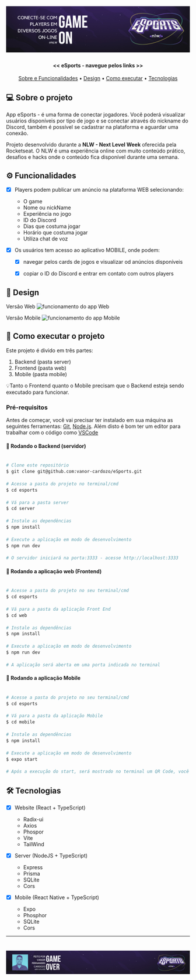 <h1 align="center">
    <img alt="NextLevelWeek eSports" title="eSports" src="banner_readme_eSports.png"/>
</h1>

<h4 align="center"> 
	<< eSports - navegue pelos links >>
</h4>

<p align="center">
 <a href="#-sobre-o-projeto">Sobre e Funcionalidades</a> •
 <a href="#-design">Design</a> •
 <a href="#-como-executar-o-projeto">Como executar</a> • 
 <a href="#-tecnologias">Tecnologias</a> 
</p>


## 💻 Sobre o projeto

App eSports - é uma forma de conectar jogadores. Você poderá visualizar usuários disponíveis por tipo de jogo e se conectar através do nickname do Discord, também é possível se cadastrar na plataforma e aguardar uma conexão.

Projeto desenvolvido durante a **NLW - Next Level Week** oferecida pela Rocketseat.
O NLW é uma experiência online com muito conteúdo prático, desafios e hacks onde o conteúdo fica disponível durante uma semana.


## ⚙️ Funcionalidades

- [x] Players podem publicar um anúncio na plataforma WEB selecionando:
    - O game
    - Nome ou nickName
    - Experiência no jogo
    - ID do Discord
    - Dias que costuma jogar
    - Horário que costuma jogar
    - Utiliza chat de voz
    
- [x] Os usuários tem acesso ao aplicativo MOBILE, onde podem:
  - [x] navegar pelos cards de jogos e visualizar od anúncios disponíveis 
  - [x] copiar o ID do Discord e entrar em contato com outros players
  
  
## 🎨 Design

Versão Web
<img alt="funcionamento do app Web" title="web" src="eSports_Web.gif"/>

Versão Mobile
<img alt="funcionamento do app Mobile" title="mobile" src="eSports_Mobile.gif"/>

## 🚀 Como executar o projeto

Este projeto é divido em três partes:
1. Backend (pasta server) 
2. Frontend (pasta web)
3. Mobile (pasta mobile)

💡Tanto o Frontend quanto o Mobile precisam que o Backend esteja sendo executado para funcionar.

### Pré-requisitos

Antes de começar, você vai precisar ter instalado em sua máquina as seguintes ferramentas:
[Git](https://git-scm.com), [Node.js](https://nodejs.org/en/). 
Além disto é bom ter um editor para trabalhar com o código como [VSCode](https://code.visualstudio.com/)

#### 🎲 Rodando o Backend (servidor)

```bash

# Clone este repositório
$ git clone git@github.com:vanor-cardozo/eSports.git

# Acesse a pasta do projeto no terminal/cmd
$ cd esports

# Vá para a pasta server
$ cd server

# Instale as dependências
$ npm install

# Execute a aplicação em modo de desenvolvimento
$ npm run dev

# O servidor iniciará na porta:3333 - acesse http://localhost:3333 

```

#### 🧭 Rodando a aplicação web (Frontend)

```bash

# Acesse a pasta do projeto no seu terminal/cmd
$ cd esports

# Vá para a pasta da aplicação Front End
$ cd web

# Instale as dependências
$ npm install

# Execute a aplicação em modo de desenvolvimento
$ npm run dev

# A aplicação será aberta em uma porta indicada no terminal

```

#### 🚀 Rodando a aplicação Mobile

```bash

# Acesse a pasta do projeto no seu terminal/cmd
$ cd esports

# Vá para a pasta da aplicação Mobile
$ cd mobile

# Instale as dependências
$ npm install

# Execute a aplicação em modo de desenvolvimento
$ expo start

# Após a execução do start, será mostrado no terminal um QR Code, você pode escanear esse código com seu celular (baixe na loja do seu celular o app Expo Go).

```

## 🛠 Tecnologias

- [x] Website (React + TypeScript)
    - Radix-ui
    - Axios
    - Phospor
    - Vite
    - TailWind
    
 - [x] Server (NodeJS + TypeScript)
    - Express
    - Prisma
    - SQLite
    - Cors

 - [x] Mobile (React Native + TypeScript)
    - Expo
    - Phosphor
    - SQLite
    - Cors
---

<h1 align="center">
    <img alt="Rodapé com imagem e nome do autor Vanor Cardozo" title="eSports" src="footer_vanor_eSports.png"/>
</h1>
